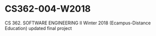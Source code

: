 # CS362-004-W2018
CS 362. SOFTWARE ENGINEERING II Winter 2018 (Ecampus-Distance Education)
updated final project
